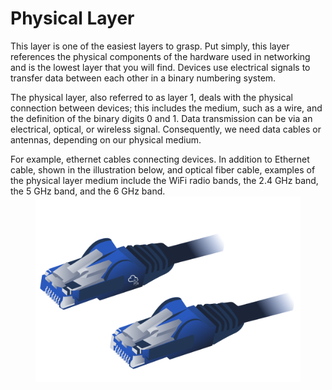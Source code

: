 # Physical Layer

This layer is one of the easiest layers to grasp. Put simply, this layer references the physical components of the hardware used in networking and is the lowest layer that you will find. Devices use electrical signals to transfer data between each other in a binary numbering system.

The physical layer, also referred to as layer 1, deals with the physical connection between devices; this includes the medium, such as a wire, and the definition of the binary digits 0 and 1. Data transmission can be via an electrical, optical, or wireless signal. Consequently, we need data cables or antennas, depending on our physical medium.

For example, ethernet cables connecting devices. In addition to Ethernet cable, shown in the illustration below, and optical fiber cable, examples of the physical layer medium include the WiFi radio bands, the 2.4 GHz band, the 5 GHz band, and the 6 GHz band.<img src="../../_resources/55aa4167dbe16129b84867993bce223d.svg" alt="55aa4167dbe16129b84867993bce223d.svg" width="424" height="297" style="display: block; margin: 0 auto;" class="jop-noMdConv">